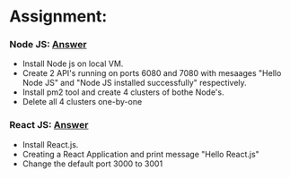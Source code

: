 # Assignment:

### Node JS: [Answer](Node)
 - Install Node js on local VM.
 - Create 2 API's running on ports 6080 and 7080 with mesaages "Hello Node JS" and "Node JS installed successfully" respectively.
 -  Install pm2 tool and create 4 clusters of bothe Node's.
 - Delete all 4 clusters one-by-one

### React JS: [Answer](React)
 - Install React.js.
 - Creating a React Application and print message "Hello React.js"
 - Change the default port 3000 to 3001


